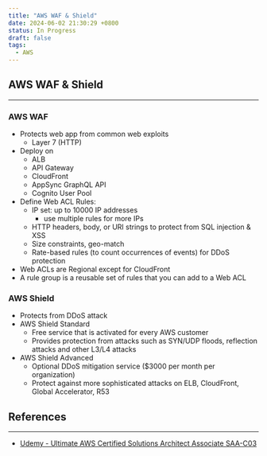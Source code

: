 ```yaml
---
title: "AWS WAF & Shield"
date: 2024-06-02 21:30:29 +0800
status: In Progress
draft: false
tags:
  - AWS
---
```

## AWS WAF & Shield
---
### AWS WAF
- Protects web app from common web exploits
	- Layer 7 (HTTP)
- Deploy on
	- ALB
	- API Gateway
	- CloudFront
	- AppSync GraphQL API
	- Cognito User Pool
- Define Web ACL Rules:
	- IP set: up to 10000 IP addresses
		- use multiple rules for more IPs
	- HTTP headers, body, or URI strings to protect from SQL injection & XSS
	- Size constraints, geo-match
	- Rate-based rules (to count occurrences of events) for DDoS protection
- Web ACLs are Regional except for CloudFront
- A rule group is a reusable set of rules that you can add to a Web ACL

### AWS Shield
- Protects from DDoS attack
- AWS Shield Standard
	- Free service that is activated for every AWS customer
	- Provides protection from attacks such as SYN/UDP floods, reflection attacks and other L3/L4 attacks
- AWS Shield Advanced
	- Optional DDoS mitigation service ($3000 per month per organization)
	- Protect against more sophisticated attacks on ELB, CloudFront, Global Accelerator, R53

## References
---
- [Udemy - Ultimate AWS Certified Solutions Architect Associate SAA-C03](https://www.udemy.com/course/aws-certified-solutions-architect-associate-saa-c03)
